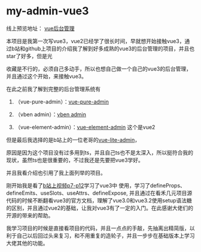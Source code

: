 # my-admin-vue3
线上预览地址： [vue后台管理](http://123.57.209.6:8136/#/login?redirect=/dashboard)

本项目是我第一次写vue3，vue2已经学了很长时间，早就想开始接触vue3，通过b站和github上项目的介绍我了解到好多成熟的vue3的后台管理的项目，并且也star了好多，但是光

收藏是不行的，必须自己多动手，所以也想自己做一个自己的vue3的后台管理，并且通过这个开始，来接触vue3。

在此之前我了解到完整的后台管理系统有 

1. （vue-pure-admin）：[vue-pure-admin](https://github.com/xiaoxian521/vue-pure-admin)

2. （vben admin）：[vben admin](https://github.com/vbenjs/vue-vben-admin)

3. （vue-element-admin）：[vue-element-admin](https://github.com/PanJiaChen/vue-element-admin ) 这个是vue2

但是最后我选择的是b站上的一位老哥的[vue-lite-admin](https://github.com/someGenki/vue-lite-admin)，

原因是因为这个项目没有过多用到ts，并且自己ts也不是太深入，所以挺符合我的现状，虽然ts也是很重要的，不过我还是先要把vue3学好。

并且我看介绍也引用了我上面列举的项目。

刚开始我是看了[b站上视频p7-p12](https://www.bilibili.com/video/BV1Su411q71n?p=7)学习了vue3中 使用<script setup></script>，学习了defineProps、defineEmits、useSlots、useAttrs、defineExpose, 并且通过在看禾几元项目源代码的时候不断翻看vue3的官方文档，理解了vue3.0和vue3.2使用setup语法糖的区别，并且通过vue2的基础，让我对vue3有了一定的入门。在此感谢大佬们的开源的带来的帮助。

我学习项目的时候是直接看项目的代码，并且一点点的手敲，先抽离出精简版，以利于自己以后回过头来复习，和不用重复的造轮子，并且一步步在基础版本上学习大佬其他的功能。







